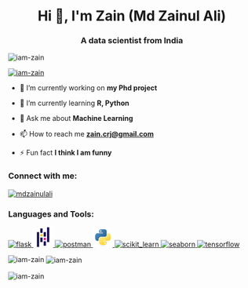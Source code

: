 <h1 align="center">Hi 👋, I'm Zain (Md Zainul Ali)</h1>
<h3 align="center">A data scientist from India</h3>

<p align="left"> <img src="https://komarev.com/ghpvc/?username=iam-zain&label=Profile%20views&color=0e75b6&style=flat" alt="iam-zain" /> </p>

<p align="left"> <a href="https://github.com/ryo-ma/github-profile-trophy"><img src="https://github-profile-trophy.vercel.app/?username=iam-zain" alt="iam-zain" /></a> </p>

- 🔭 I’m currently working on **my Phd project**

- 🌱 I’m currently learning **R, Python**

- 💬 Ask me about **Machine Learning**

- 📫 How to reach me **zain.crj@gmail.com**

- ⚡ Fun fact **I think I am funny**

<h3 align="left">Connect with me:</h3>
<p align="left">
<a href="https://linkedin.com/in/mdzainulali" target="blank"><img align="center" src="https://raw.githubusercontent.com/rahuldkjain/github-profile-readme-generator/master/src/images/icons/Social/linked-in-alt.svg" alt="mdzainulali" height="30" width="40" /></a>
</p>

<h3 align="left">Languages and Tools:</h3>
<p align="left"> <a href="https://flask.palletsprojects.com/" target="_blank" rel="noreferrer"> <img src="https://www.vectorlogo.zone/logos/pocoo_flask/pocoo_flask-icon.svg" alt="flask" width="40" height="40"/> </a> <a href="https://pandas.pydata.org/" target="_blank" rel="noreferrer"> <img src="https://raw.githubusercontent.com/devicons/devicon/2ae2a900d2f041da66e950e4d48052658d850630/icons/pandas/pandas-original.svg" alt="pandas" width="40" height="40"/> </a> <a href="https://postman.com" target="_blank" rel="noreferrer"> <img src="https://www.vectorlogo.zone/logos/getpostman/getpostman-icon.svg" alt="postman" width="40" height="40"/> </a> <a href="https://www.python.org" target="_blank" rel="noreferrer"> <img src="https://raw.githubusercontent.com/devicons/devicon/master/icons/python/python-original.svg" alt="python" width="40" height="40"/> </a> <a href="https://scikit-learn.org/" target="_blank" rel="noreferrer"> <img src="https://upload.wikimedia.org/wikipedia/commons/0/05/Scikit_learn_logo_small.svg" alt="scikit_learn" width="40" height="40"/> </a> <a href="https://seaborn.pydata.org/" target="_blank" rel="noreferrer"> <img src="https://seaborn.pydata.org/_images/logo-mark-lightbg.svg" alt="seaborn" width="40" height="40"/> </a> <a href="https://www.tensorflow.org" target="_blank" rel="noreferrer"> <img src="https://www.vectorlogo.zone/logos/tensorflow/tensorflow-icon.svg" alt="tensorflow" width="40" height="40"/> </a> </p>

<p><img align="left" src="https://github-readme-stats.vercel.app/api/top-langs?username=iam-zain&show_icons=true&locale=en&layout=compact" alt="iam-zain" /></p>

<p>&nbsp;<img align="center" src="https://github-readme-stats.vercel.app/api?username=iam-zain&show_icons=true&locale=en" alt="iam-zain" /></p>

<p><img align="center" src="https://github-readme-streak-stats.herokuapp.com/?user=iam-zain&" alt="iam-zain" /></p>

